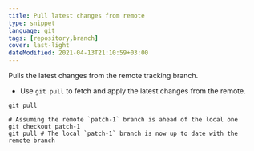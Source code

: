 ```yaml
---
title: Pull latest changes from remote
type: snippet
language: git
tags: [repository,branch]
cover: last-light
dateModified: 2021-04-13T21:10:59+03:00
---
```


Pulls the latest changes from the remote tracking branch.

- Use `git pull` to fetch and apply the latest changes from the remote.

```shell
git pull
```

```shell
# Assuming the remote `patch-1` branch is ahead of the local one
git checkout patch-1
git pull # The local `patch-1` branch is now up to date with the remote branch
```

